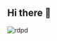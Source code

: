 ## Hi there 👋
   ![rdpd](https://github.com/user-attachments/assets/c03a8a2a-c52c-4d67-8005-02b678d5acef)
  
